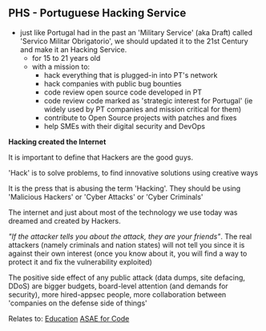 ## PHS - Portuguese Hacking Service

 * just like Portugal had in the past an 'Military Service' (aka Draft) called 'Servico Militar Obrigatorio', we should updated it to the 21st Century and make it an Hacking Service.
    * for 15 to 21 years old
    * with a mission to:
      * hack everything that is plugged-in into PT's network
      * hack companies with public bug bounties
      * code review open source code developed in PT
      * code review code marked as 'strategic interest for Portugal' (ie widely used by PT companies and mission critical for them)
      * contribute to Open Source projects with patches and fixes
      * help SMEs with their digital security and DevOps


**Hacking created the Internet**

It is important to define that Hackers are the good guys.

'Hack' is to solve problems, to find innovative solutions using creative ways

It is the press that is abusing the term 'Hacking'. They should be using 'Malicious Hackers' or 'Cyber Attacks' or 'Cyber Criminals'

The internet and just about most of the technology we use today was dreamed and created by Hackers.

_"If the attacker tells you about the attack, they are your friends"_. The real attackers (namely criminals and nation states) will not tell you since it is against their own interest (once you know about it, you will find a way to protect it and fix the vulnerability exploited)

The positive side effect of any public attack (data dumps, site defacing, DDoS) are bigger budgets, board-level attention (and demands for security), more hired-appsec people, more collaboration between 'companies on the defense side of things'

Relates to:
[Education](Education.md)
[ASAE for Code](ASAE-for-code)
